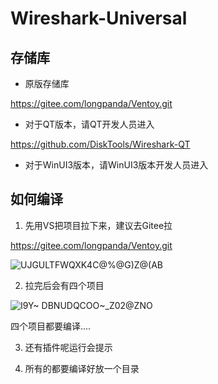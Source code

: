# Wireshark-Universal

## 存储库

- 原版存储库

https://gitee.com/longpanda/Ventoy.git

- 对于QT版本，请QT开发人员进入

https://github.com/DiskTools/Wireshark-QT

- 对于WinUI3版本，请WinUI3版本开发人员进入





## 如何编译

1. 先用VS把项目拉下来，建议去Gitee拉

https://gitee.com/longpanda/Ventoy.git

![UJGULTFWQXK4C@%@G)Z@(AB](https://user-images.githubusercontent.com/6630660/227098487-ddc7f5bd-64a8-41fc-a84c-d60e7c469fb7.jpg)

2. 拉完后会有四个项目

![I9Y~ DBNUDQCOO~_Z02@ZNO](https://user-images.githubusercontent.com/6630660/227098511-ac5b8a0f-83e9-484f-b943-702df20455f8.jpg)

四个项目都要编译....

3. 还有插件呢运行会提示

4. 所有的都要编译好放一个目录
